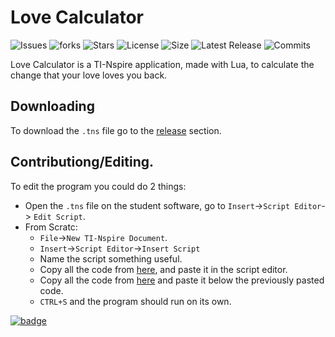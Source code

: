 # Love Calculator
![Issues](https://img.shields.io/github/issues/Sanjit1/nspireLoveCalculator)
![forks](https://img.shields.io/github/forks/Sanjit1/nspireLoveCalculator)
![Stars](https://img.shields.io/github/stars/Sanjit1/nspireLoveCalculator)
![License](https://img.shields.io/github/license/Sanjit1/nspireLoveCalculator)
![Size](https://img.shields.io/github/repo-size/Sanjit1/nspireLoveCalculator)
![Latest Release](https://img.shields.io/github/v/release/Sanjit1/nspireLoveCalculator)
![Commits](https://img.shields.io/github/commit-activity/m/Sanjit1/nspireLoveCalculator)


Love Calculator is a TI-Nspire application, made with Lua, to calculate the change that your love loves you back.

## Downloading
To download the `.tns` file go to the [release]() section.

## Contributiong/Editing.
To edit the program you could do 2 things:
- Open the `.tns` file on the student software, go to `Insert`->`Script Editor`-> `Edit Script`.
- From Scratc:
	-  `File`->`New TI-Nspire Document`.
	- `Insert`->`Script Editor`->`Insert Script`
	- Name the script something useful.
	- Copy all the code from [here](https://github.com/Sanjit1/nspireLoveCalculator/blob/master/EXT/ETKFull.lua), and paste it in the script editor.
	- Copy all the code from [here](https://github.com/Sanjit1/nspireLoveCalculator/blob/master/loveCalc.lua) and paste it below the previously pasted code.
	- `CTRL+S` and the program should run on its own.


[![badge](https://img.shields.io/badge/Author-Sanjit1-9cf)](https://www.sanjit.wtf)


